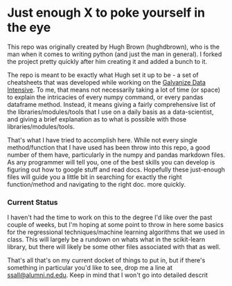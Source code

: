 # Just enough X to poke yourself in the eye

This repo was originally created by Hugh Brown (hughdbrown), who is the man when it comes to writing python (and just the man in general). I forked the project pretty quickly after him creating it and added a bunch to it. 

The repo is meant to be exactly what Hugh set it up to be - a set of cheatsheets that was developed while working on the [Galvanize Data Intensive](http://www.galvanize.com/courses/data-science/). To me, that means not necessarily taking a lot of time (or space) to explain the intricacies of every numpy command, or every pandas dataframe method. Instead, it means giving a fairly comprehensive list of the libraries/modules/tools that I use on a daily basis as a data-scientist, and giving a brief explanation as to what is possible with those libraries/modules/tools. 

That's what I have tried to accomplish here. While not every single method/function that I have used has been throw into this repo, a good number of them have, particularly in the numpy and pandas markdown files.  As any programmer will tell you, one of the best skills you can develop is figuring out how to google stuff and read docs. Hopefully these just-enough files will guide you a little bit in searching for exactly the right function/method and navigating to the right doc. more quickly. 

### Current Status

I haven't had the time to work on this to the degree I'd like over the past couple of weeks, but I'm hoping at some point to throw in here some basics for the regressional techniques/machine learning algorithms that we used in class. This will largely be a rundown on whats what in the scikit-learn library, but there will likely be some other files associated with that as well. 

That's all that's on my current docket of things to put in, but if there's something in particular you'd like to see, drop me a line at ssall@alumni.nd.edu. Keep in mind that I won't go into detailed descrit
